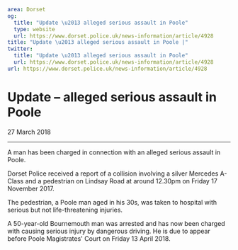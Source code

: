 ```yaml
area: Dorset
og:
  title: "Update \u2013 alleged serious assault in Poole"
  type: website
  url: https://www.dorset.police.uk/news-information/article/4928
title: "Update \u2013 alleged serious assault in Poole |"
twitter:
  title: "Update \u2013 alleged serious assault in Poole"
  url: https://www.dorset.police.uk/news-information/article/4928
url: https://www.dorset.police.uk/news-information/article/4928
```

# Update – alleged serious assault in Poole

27 March 2018

* * *

A man has been charged in connection with an alleged serious assault in Poole.

Dorset Police received a report of a collision involving a silver Mercedes A-Class and a pedestrian on Lindsay Road at around 12.30pm on Friday 17 November 2017.

The pedestrian, a Poole man aged in his 30s, was taken to hospital with serious but not life-threatening injuries.

A 50-year-old Bournemouth man was arrested and has now been charged with causing serious injury by dangerous driving. He is due to appear before Poole Magistrates' Court on Friday 13 April 2018.

